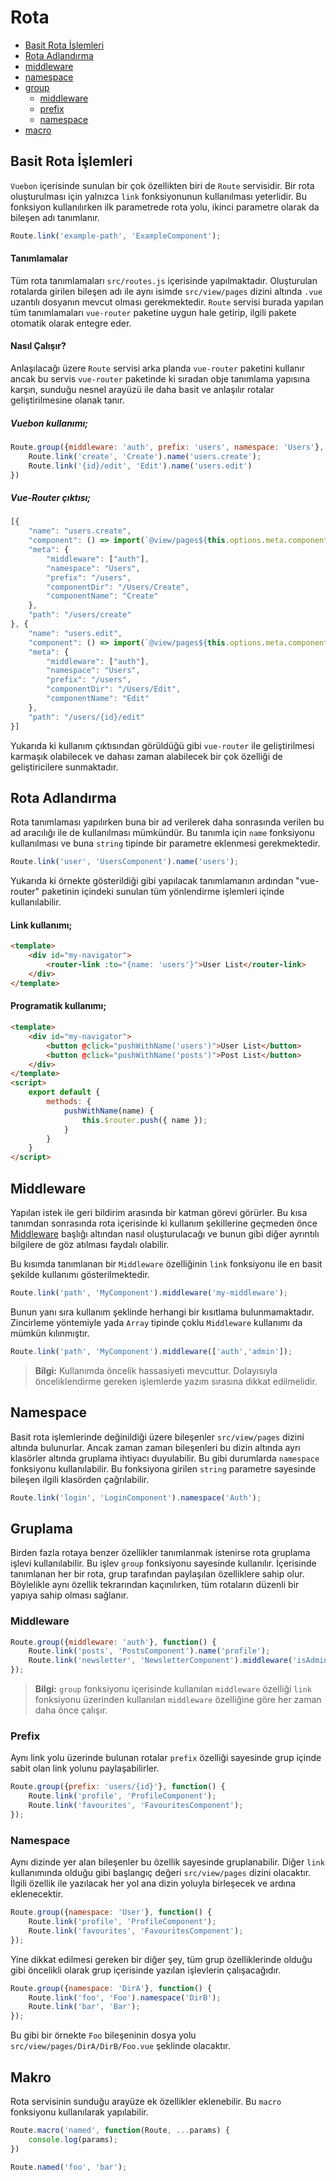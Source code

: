 
# Rota

- [Basit Rota İşlemleri](#basics)
- [Rota Adlandırma](#named)
- [middleware](#middleware) 
- [namespace](#namespace) 
- [group](#group)
	- [middleware](#middleware) 
	- [prefix](#prefix)
	- [namespace](#namespace) 
- [macro](#macro)

<a name="basics"></a>
## Basit Rota İşlemleri
`Vuebon` içerisinde sunulan bir çok özellikten biri de `Route` servisidir. Bir rota oluşturulması için yalnızca `link`  fonksiyonunun kullanılması yeterlidir. Bu fonksiyon kullanılırken ilk parametrede rota yolu, ikinci parametre olarak da bileşen adı tanımlanır. 
```javascript
Route.link('example-path', 'ExampleComponent');
```
#### Tanımlamalar

Tüm rota tanımlamaları  `src/routes.js` içerisinde yapılmaktadır. Oluşturulan rotalarda girilen bileşen adı ile aynı isimde `src/view/pages` dizini altında `.vue` uzantılı dosyanın mevcut olması gerekmektedir.  `Route` servisi burada yapılan tüm tanımlamaları `vue-router` paketine uygun hale getirip, ilgili pakete otomatik olarak entegre eder.  

#### Nasıl Çalışır?
Anlaşılacağı üzere `Route` servisi arka planda `vue-router` paketini kullanır ancak bu servis `vue-router` paketinde ki sıradan obje tanımlama yapısına karşın, sunduğu nesnel arayüzü ile daha basit ve anlaşılır rotalar geliştirilmesine olanak tanır. 

#####  Vuebon kullanımı;

```javascript
Route.group({middleware: 'auth', prefix: 'users', namespace: 'Users'}, function() {
	Route.link('create', 'Create').name('users.create');
	Route.link('{id}/edit', 'Edit').name('users.edit')
})
```
##### Vue-Router çıktısı;

```javascript
[{
    "name": "users.create",
    "component": () => import(`@view/pages${this.options.meta.componentDir}.vue`  /* webpackChunkName: '[request]' */
    "meta": {
        "middleware": ["auth"],
        "namespace": "Users",
        "prefix": "/users",
        "componentDir": "/Users/Create",
        "componentName": "Create"
    },
    "path": "/users/create"
}, {
    "name": "users.edit",
    "component": () => import(`@view/pages${this.options.meta.componentDir}.vue`  /* webpackChunkName: '[request]' */,
    "meta": {
        "middleware": ["auth"],
        "namespace": "Users",
        "prefix": "/users",
        "componentDir": "/Users/Edit",
        "componentName": "Edit"
    },
    "path": "/users/{id}/edit"
}]
```
Yukarıda ki kullanım çıktısından görüldüğü gibi  `vue-router` ile geliştirilmesi karmaşık olabilecek ve dahası zaman alabilecek bir çok özelliği de geliştiricilere sunmaktadır.

<a name="named"></a>
## Rota Adlandırma
Rota tanımlaması yapılırken buna bir ad verilerek daha sonrasında verilen bu ad aracılığı ile de kullanılması mümkündür. Bu tanımla için `name` fonksiyonu kullanılması ve buna `string` tipinde bir parametre eklenmesi gerekmektedir.
```javascript
Route.link('user', 'UsersComponent').name('users');
```
Yukarıda ki örnekte gösterildiği gibi yapılacak tanımlamanın ardından "vue-router" paketinin içindeki sunulan tüm yönlendirme işlemleri içinde kullanılabilir.

####  Link kullanımı;
```html
<template>
	<div id="my-navigator">
		<router-link :to="{name: 'users'}">User List</router-link>
	</div>
</template>
```
#### Programatik kullanımı;
```html
<template>
	<div id="my-navigator">
		<button @click="pushWithName('users')">User List</button>
		<button @click="pushWithName('posts')">Post List</button>
	</div>
</template>
<script>
	export default {
		methods: {
			pushWithName(name) {
				this.$router.push({ name });
			}
		}
	}
</script>
```

## Middleware
Yapılan istek ile geri bildirim arasında bir katman görevi görürler. Bu kısa tanımdan sonrasında rota içerisinde ki kullanım şekillerine geçmeden önce [Middleware](/middleware) başlığı altından nasıl oluşturulacağı ve bunun gibi diğer ayrıntılı bilgilere de göz atılması faydalı olabilir.

Bu kısımda tanımlanan bir `Middleware` özelliğinin `link` fonksiyonu ile en basit şekilde kullanımı gösterilmektedir.

```javascript
Route.link('path', 'MyComponent').middleware('my-middleware');
```
Bunun yanı sıra kullanım şeklinde herhangi bir kısıtlama bulunmamaktadır. Zincirleme yöntemiyle yada `Array` tipinde çoklu `Middleware` kullanımı da mümkün kılınmıştır. 
```javascript
Route.link('path', 'MyComponent').middleware(['auth','admin']);
```
> **Bilgi:** Kullanımda öncelik hassasiyeti mevcuttur. Dolayısıyla önceliklendirme gereken işlemlerde yazım sırasına dikkat edilmelidir.

## Namespace
Basit rota işlemlerinde değinildiği üzere bileşenler `src/view/pages` dizini altında bulunurlar. Ancak zaman zaman bileşenleri bu dizin altında ayrı klasörler altında gruplama ihtiyacı duyulabilir. Bu gibi durumlarda `namespace` fonksiyonu kullanılabilir. Bu fonksiyona girilen `string` parametre sayesinde bileşen ilgili klasörden çağrılabilir.
```javascript
Route.link('login', 'LoginComponent').namespace('Auth');
```
## Gruplama
Birden fazla rotaya benzer özellikler tanımlanmak istenirse rota gruplama işlevi kullanılabilir. Bu işlev `group` fonksiyonu sayesinde kullanılır. İçerisinde tanımlanan her bir rota, grup tarafından paylaşılan özelliklere sahip olur. Böylelikle aynı özellik tekrarından kaçınılırken, tüm rotaların düzenli bir yapıya sahip olması sağlanır.

### Middleware
```javascript
Route.group({middleware: 'auth'}, function() {
	Route.link('posts', 'PostsComponent').name('profile');
	Route.link('newsletter', 'NewsletterComponent').middleware('isAdmin').name('newsletter')
});
```
> **Bilgi:** `group` fonksiyonu içerisinde kullanılan `middleware` özelliği `link` fonksiyonu üzerinden kullanılan `middleware` özelliğine göre her zaman daha önce çalışır.

### Prefix
Aynı link yolu üzerinde bulunan rotalar `prefix` özelliği sayesinde grup içinde sabit olan link yolunu paylaşabilirler. 
 
```javascript
Route.group({prefix: 'users/{id}'}, function() {
	Route.link('profile', 'ProfileComponent');
	Route.link('favourites', 'FavouritesComponent');
});
```

### Namespace
Aynı dizinde yer alan bileşenler bu özellik sayesinde gruplanabilir. Diğer `link` kullanımında olduğu gibi başlangıç değeri `src/view/pages` dizini olacaktır. İlgili özellik ile yazılacak her yol ana dizin yoluyla birleşecek ve ardına eklenecektir. 
```javascript
Route.group({namespace: 'User'}, function() {
	Route.link('profile', 'ProfileComponent');
	Route.link('favourites', 'FavouritesComponent');
});
```
Yine dikkat edilmesi gereken bir diğer şey, tüm grup özelliklerinde olduğu gibi öncelikli olarak grup içerisinde yazılan işlevlerin çalışacağıdır.
```javascript
Route.group({namespace: 'DirA'}, function() {
	Route.link('foo', 'Foo').namespace('DirB');
	Route.link('bar', 'Bar');
});
```
Bu gibi bir örnekte `Foo` bileşeninin dosya yolu `src/view/pages/DirA/DirB/Foo.vue` şeklinde olacaktır.

## Makro
Rota servisinin sunduğu arayüze ek özellikler eklenebilir. Bu  `macro` fonksiyonu kullanılarak yapılabilir. 
```javascript
Route.macro('named', function(Route, ...params) {
	console.log(params);
})

Route.named('foo', 'bar');
```
<!--stackedit_data:
eyJoaXN0b3J5IjpbMTkyNjg4MDEzMiwxNzQxOTM0MzM1LC01OT
M3MzM3MDgsMjExNTIyMzAwMSwtMTU0OTkyNzA4MiwxODg2NTMx
MDM0LC04NDkwNDM0MiwtNzkyMzMwMDIzLDMzMzE4MTM5MSwxNj
I1MjYyOTYwLDEzMTEwMTQyMTAsODgzNjc4MzgzLC0xNTEzMDgy
MDkzLDExMDk1OTI5MDQsMTAzNDAyMjY4NiwtMjE0NzQwMzk5My
wtNzMxNDg0ODI2LC0yMDI3NTExNDE1LDY4MjM5NDczMCwtMTgz
MTIzNDE1Ml19
-->